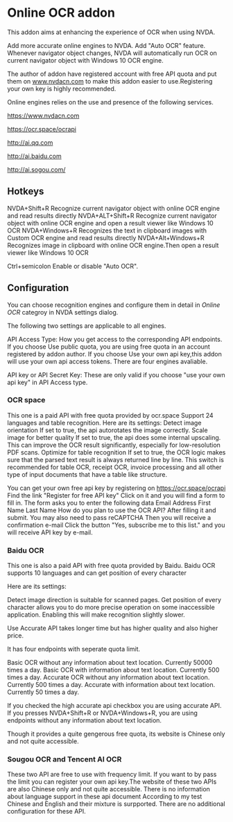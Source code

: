 # Online OCR addon #

This addon aims at enhancing the experience of OCR when using NVDA.

Add more accurate online engines to NVDA.
Add "Auto OCR" feature. Whenever navigator object changes, NVDA will automatically run OCR on current navigator object with Windows 10 OCR engine.

The author of addon have registered account with free API quota and put them on www.nvdacn.com  to make this addon easier to use.Registering your own key is highly recommended.

Online engines relies on the use and presence of the following services.

https://www.nvdacn.com

https://ocr.space/ocrapi

http://ai.qq.com

http://ai.baidu.com

http://ai.sogou.com/

## Hotkeys

NVDA+Shift+R Recognize current navigator object  with online OCR engine and read results directly
NVDA+ALT+Shift+R Recognize current navigator object with online OCR engine and open a result viewer like Windows 10 OCR
NVDA+Windows+R Recognizes the text in clipboard images with Custom OCR engine and read results directly
NVDA+Alt+Windows+R Recognizes image in clipboard with online OCR engine.Then open a result viewer like Windows 10 OCR

Ctrl+semicolon Enable or disable "Auto OCR".

## Configuration

You can choose recognition engines and configure them in detail in *Online OCR* categroy in NVDA settings dialog.

The following two settings are applicable to all engines.

API Access Type: How you get access to the corresponding API endpoints.
If you choose Use public quota, you are using free quota in an account registered by addon author.
If you choose Use your own api key,this addon will use your own api access tokens.
There are four engines avaliable.

API key or API Secret Key:
These are only valid if you choose "use your own api key" in API Access type.

### OCR space
This one is a paid API with free quota provided by ocr.space
Support 24 languages and table recognition.
Here are its settings:
Detect image orientation
If set to true, the api autorotates the image correctly.
Scale image for better quality
If set to true, the api does some internal upscaling. This can improve the OCR result significantly, especially for low-resolution PDF scans.
Optimize for table recognition 
If set to true, the OCR logic makes sure that the parsed text result is always returned line by line. This switch is recommended for table OCR, receipt OCR, invoice processing and all other type of input documents that have a table like structure.

You can get your own free api key by registering on
https://ocr.space/ocrapi
Find the link "Register for free API key"
Click on it and you will find a form to fill in.
The form asks you to enter the following data
Email Address 
First Name
Last Name
How do you plan to use the OCR API?
After filling it and submit. You may also need to pass reCAPTCHA
Then you will receive a confirmation e-mail
Click the button "Yes, subscribe me to this list." and you will receive API key by e-mail.

### Baidu OCR
This one is also a paid API with free quota provided by Baidu.
Baidu OCR supports 10 languages and can get position of every character

Here are its settings:

Detect image direction is suitable for scanned pages.
Get position of every character allows you to do more precise operation on some inaccessible application. Enabling this will make recognition slightly slower.

Use Accurate API takes longer time but has higher quality and also higher price.

It has four endpoints with seperate quota limit.

Basic OCR without any information about text location.
Currently 50000 times a day.
Basic OCR with information about text location.
Currently 500 times a day.
Accurate OCR without any information about text location.
Currently 500 times a day.
Accurate with information about text location.
Currently 50 times a day.

If you checked the high accurate api checkbox you are using accurate API.
If you presses NVDA+Shift+R or NVDA+Windows+R, you are using endpoints without any information about text location. 

Though it provides a quite gengerous free quota, its website is Chinese only and not quite accessible.

### Sougou OCR and Tencent AI OCR
These two API are free to use with frequency limit.
If you want to by pass the limit you can register your own api key.The website  of these two APIs are also Chinese only and not quite accessible.
There is no information about language support in these api document
According to my test Chinese and English and their mixture is surpported.
There are no additional configuration for these API.

